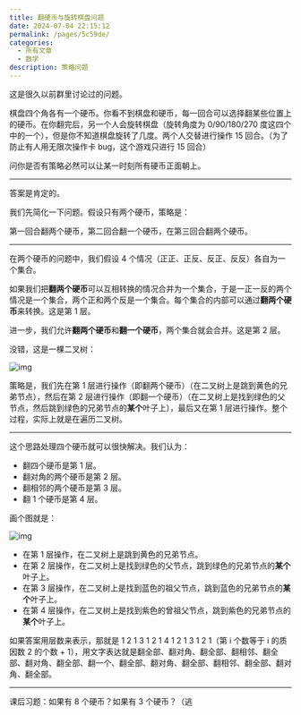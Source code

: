 ```yaml
---
title: 翻硬币与旋转棋盘问题
date: 2024-07-04 22:15:12
permalink: /pages/5c59de/
categories:
  - 所有文章
  - 数学
description: 策略问题
---
```


这是很久以前群里讨论过的问题。

棋盘四个角各有一个硬币。你看不到棋盘和硬币，每一回合可以选择翻某些位置上的硬币。在你翻完后，另一个人会旋转棋盘（旋转角度为 0/90/180/270 度这四个中的一个），但是你不知道棋盘旋转了几度。两个人交替进行操作 15 回合。（为了防止有人用无限次操作卡 bug，这个游戏只进行 15 回合）

问你是否有策略必然可以让某一时刻所有硬币正面朝上。

***

答案是肯定的。

我们先简化一下问题。假设只有两个硬币，策略是：

第一回合翻两个硬币，第二回合翻一个硬币，在第三回合翻两个硬币。

***

在两个硬币的问题中，我们假设 4 个情况（正正、正反、反正、反反）各自为一个集合。

如果我们把**翻两个硬币**可以互相转换的情况合并为一个集合，于是一正一反的两个情况是一个集合，两个正和两个反是一个集合。每个集合的内部可以通过**翻两个硬币**来转换。这是第 1 层。

进一步，我们允许**翻两个硬币**和**翻一个硬币**，两个集合就会合并。这是第 2 层。

没错，这是一棵二叉树：

![img](/img/5c59de-0.drawio.png)

策略是，我们先在第 1 层进行操作（即翻两个硬币）（在二叉树上是跳到黄色的兄弟节点），然后在第 2 层进行操作（即翻一个硬币）（在二叉树上是找到绿色的父节点，然后跳到绿色的兄弟节点的**某个**叶子上），最后又在第 1 层进行操作。整个过程，实际上就是在遍历二叉树。

***

这个思路处理四个硬币就可以很快解决。我们认为：

- 翻四个硬币是第 1 层。
- 翻对角的两个硬币是第 2 层。
- 翻相邻的两个硬币是第 3 层。
- 翻 1 个硬币是第 4 层。

画个图就是：

![img](/img/5c59de-1.drawio.png)

- 在第 1 层操作，在二叉树上是跳到黄色的兄弟节点。
- 在第 2 层操作，在二叉树上是找到绿色的父节点，跳到绿色的兄弟节点的**某个**叶子上。
- 在第 3 层操作，在二叉树上是找到蓝色的祖父节点，跳到蓝色的兄弟节点的**某个**叶子上。
- 在第 4 层操作，在二叉树上是找到紫色的曾祖父节点，跳到紫色的兄弟节点的**某个**叶子上。

如果答案用层数来表示，那就是 1 2 1 3 1 2 1 4 1 2 1 3 1 2 1（第 i 个数等于 i 的质因数 2 的个数 + 1），用文字表达就是翻全部、翻对角、翻全部、翻相邻、翻全部、翻对角、翻全部、翻一个、翻全部、翻对角、翻全部、翻相邻、翻全部、翻对角、翻全部。

***

课后习题：如果有 8 个硬币？如果有 3 个硬币？（逃
